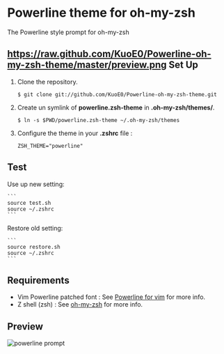 Powerline theme for oh-my-zsh
=============================

The Powerline style prompt for oh-my-zsh

https://raw.github.com/KuoE0/Powerline-oh-my-zsh-theme/master/preview.png
Set Up
------

1. Clone the repository.

	```
	$ git clone git://github.com/KuoE0/Powerline-oh-my-zsh-theme.git
	```

2. Create un symlink of **powerline.zsh-theme** in **.oh-my-zsh/themes/**.
	
	```
	$ ln -s $PWD/powerline.zsh-theme ~/.oh-my-zsh/themes
	```

2. Configure the theme in your **.zshrc** file :

    ```
    ZSH_THEME="powerline"
    ```

Test
----

Use up new setting:
	
	```
	source test.sh
	source ~/.zshrc
	```

Restore old setting:
	
	```
	source restore.sh
	source ~/.zshrc
	```

Requirements
------------

* Vim Powerline patched font : See [Powerline for vim](https://github.com/Lokaltog/vim-powerline.git) for more info.
* Z shell (zsh) : See [oh-my-zsh](https://github.com/robbyrussell/oh-my-zsh) for more info.

Preview
-------

![powerline prompt](https://raw.github.com/KuoE0/Powerline-oh-my-zsh-theme/master/preview.png)

